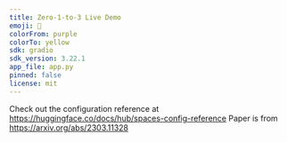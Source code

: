 ```yaml
---
title: Zero-1-to-3 Live Demo
emoji: 🐠
colorFrom: purple
colorTo: yellow
sdk: gradio
sdk_version: 3.22.1
app_file: app.py
pinned: false
license: mit
---
```


Check out the configuration reference at https://huggingface.co/docs/hub/spaces-config-reference
Paper is from https://arxiv.org/abs/2303.11328
